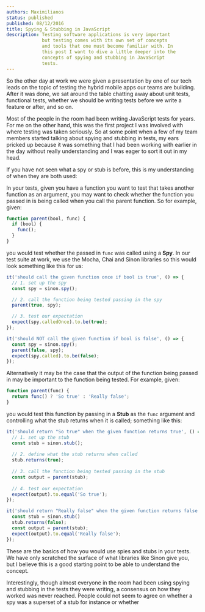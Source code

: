 ```yaml
---
authors: Maximilianos
status: published
published: 08/12/2016
title: Spying & Stubbing in JavaScript
description: Testing software applications is very important
             but testing comes with its own set of concepts
             and tools that one must become familiar with. In
             this post I want to dive a little deeper into the
             concepts of spying and stubbing in JavaScript
             tests.
---
```


So the other day at work we were given a presentation by
one of our tech leads on the topic of testing the hybrid
mobile apps our teams are building. After it was done, we
sat around the table chatting away about unit tests,
functional tests, whether we should be writing tests before
we write a feature or after, and so on.

Most of the people in the room had been writing JavaScript
tests for years. For me on the other hand, this was the
first project I was involved with where testing was taken
seriously. So at some point when a few of my team members 
started talking about spying and stubbing in tests, my ears
pricked up because it was something that I had been working
with earlier in the day without really understanding and I 
was eager to sort it out in my head.

If you have not seen what a spy or stub is before, this is 
my understanding of when they are both used:

In your tests, given you have a function you want to test 
that takes another function as an argument, you may want to
check whether the function you passed in is being called
when you call the parent function. So for example, given:

```javascript
function parent(bool, func) {
  if (bool) {
    func();
  }
}
```

you would test whether the passed in `func` was called
using a **Spy**. In our test suite at work, we use the
Mocha, Chai and Sinon libraries so this would look
something like this for us:

```javascript
it('should call the given function once if bool is true', () => {
  // 1. set up the spy
  const spy = sinon.spy();

  // 2. call the function being tested passing in the spy
  parent(true, spy);

  // 3. test our expectation
  expect(spy.calledOnce).to.be(true);
});

it('should NOT call the given function if bool is false', () => {
  const spy = sinon.spy();
  parent(false, spy);
  expect(spy.called).to.be(false);
});
```

Alternatively it may be the case that the output of the 
function being passed in may be important to the function
being tested. For example, given:

```javascript
function parent(func) {
  return func() ? 'So true' : 'Really false';
}
```

you would test this function by passing in a **Stub** as
the `func` argument and controlling what the stub returns
when it is called; something like this:

```javascript
it('should return "So true" when the given function returns true', () => {
  // 1. set up the stub
  const stub = sinon.stub();
  
  // 2. define what the stub returns when called
  stub.returns(true);
  
  // 3. call the function being tested passing in the stub
  const output = parent(stub);
  
  // 4. test our expectation
  expect(output).to.equal('So true');
});

it('should return "Really false" when the given function returns false', () => {
  const stub = sinon.stub()
  stub.returns(false);
  const output = parent(stub);
  expect(output).to.equal('Really false');
});
```

These are the basics of how you would use spies and stubs
in your tests. We have only scratched the surface of what
libraries like Sinon give you, but I believe this is a good
starting point to be able to understand the concept.

Interestingly, though almost everyone in the room had been
using spying and stubbing in the tests they were writing, a
consensus on how they worked was never reached. People 
could not seem to agree on whether a spy was a superset of
a stub for instance or whether 

